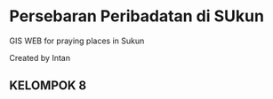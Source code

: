 # Persebaran Peribadatan di SUkun
GIS WEB for praying places in Sukun

Created by Intan

## KELOMPOK 8
